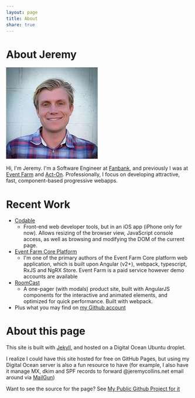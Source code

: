 ```yaml
---
layout: page
title: About
share: true
---
```


# About Jeremy

<img src="/images/mugshot.jpg" alt="Jeremy Collins" class="mugshot">

Hi, I'm Jeremy. I'm a Software Engineer at [Fanbank](fanbank.com), and previously I was at [Event Farm](eventfarm.com) and [Act-On](act-on.com). Professionally, I focus on developing attractive, fast, component-based progressive webapps.

# Recent Work
* [Codable](http://appstore.com/codable)
    * Front-end web developer tools, but in an iOS app (iPhone only for now). Allows resizing of the browser view, JavaScript console access, as well as browsing and modifying the DOM of the current page.
* [Event Farm Core Platform](https://eventfarm.com)
    * I'm one of the primary authors of the Event Farm Core platform web application, which is built upon Angular (v2+), webpack, typescript, RxJS and NgRX Store. Event Farm is a paid service however demo accounts are available
* [RoomCast](http://roomcast.teleadapt.com)
    * A one-pager (with modals) product site, built with AngularJS components for the interactive and animated elements, and optimized for quick performance. Built with webpack.
* Plus what you may find on [my Github account](https://github.com/jdodsoncollins)

# About this page

This site is built with [Jekyll](https://jekyllrb.com), and hosted on a Digital Ocean Ubuntu droplet. 

I realize I could have this site hosted for free on GitHub Pages, but using my Digital Ocean server is also a fun resource to have (for example, I also have it manage MX, dkim and SPF records to forward @jeremycollins.net email around via [MailGun](https://mailgun.com))

Want to see the source for the page? See [My Public Github Project for it](https://github.com/jdodsoncollins/JeremyCollinsDotNet)

